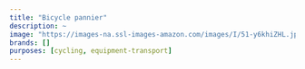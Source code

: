 ```yaml
---
title: "Bicycle pannier"
description: ~
image: "https://images-na.ssl-images-amazon.com/images/I/51-y6khiZHL.jpg"
brands: []
purposes: [cycling, equipment-transport]
---
```


